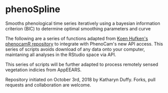 # phenoSpline
Smooths phenological time series iteratively using a bayesian information criterion (BIC) to determine optimal smoothing parameters and curve

The following are a series of functions adapted from [Koen Hufken's phenocamR repository](https://github.com/khufkens/phenocamr) to integrate with PhenoCam's new API access.  This series of scripts avoids download of any data onto your computer, maintaning all analyses in the RStudio space via API.  

This series of scripts will be further adapted to process remotely sensed vegetation indicies from AppEEARS.

Repository initiated on October 3rd, 2018 by Katharyn Duffy.  Forks, pull requests and collaboration are welcome.
